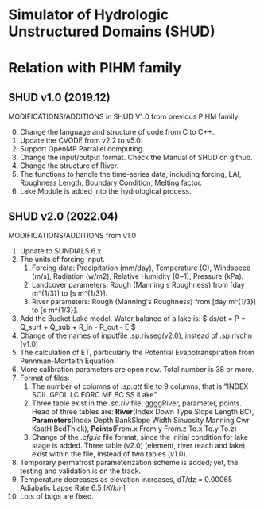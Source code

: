 # Simulator of Hydrologic Unstructured Domains (SHUD)

# Relation with PIHM family


## SHUD v1.0 (2019.12)

MODIFICATIONS/ADDITIONS in SHUD V1.0 from previous PIHM family.

  0. Change the language and structure of code from C to C++.
  1. Update the CVODE from v2.2 to v5.0.
  2. Support OpenMP Parrallel computing.
  3. Change the input/output format. Check the Manual of SHUD on github.
  4. Change the structure of River.
  5. The functions to handle the time-series data, including forcing, LAI,
     Roughness Length, Boundary Condition, Melting factor.
  6. Lake Module is added into the hydrological process.

## SHUD v2.0 (2022.04)

MODIFICATIONS/ADDITIONS from v1.0

1. Update to SUNDIALS 6.x
2. The units of forcing input.  
   1. Forcing data: Precipitation (mm/day), Temperature (C), Windspeed (m/s), Radiation (w/m2), Relative Humidity (0~1), Pressure (kPa).
   2. Landcover parameters: Rough (Manning's Roughness) from [day m^{1/3}] to [s m^{1/3}].
   3. River parameters: Rough (Manning's Roughness) from [day m^{1/3}] to [s m^{1/3}].
3. Add the Bucket Lake model. Water balance of a lake is: $ ds/dt = P + Q_surf + Q_sub + R_in - R_out - E $
4. Change of the names of inputfile .sp.rivseg(v2.0), instead of .sp.rivchn (v1.0)
5. The calculation of ET, particularly the Potential Evapotranspiration from Pennman-Monteith Equation.
6. More calibration parameters are open now. Total number is 38 or more.
7. Format of files:
    1. The number of columns of *.sp.att* file to 9 columns, that is "INDEX	SOIL	GEOL	LC	FORC	MF	BC	SS  iLake"
    2. Three table exist in the *.sp.riv* file: ggggRiver, parameter, points. Head of three tables are: **River**(Index	Down	Type	Slope	Length	BC), **Parameters**(Index	Depth	BankSlope	Width	Sinuosity	Manning	Cwr	KsatH	BedThick), **Points**(From.x	From.y	From.z	To.x	To.y	To.z)
    3. Change of the *.cfg.ic* file format, since the initial condition for lake stage is added. Three table (v2.0) (element, river reach and lake) exist within the file, instead of two tables (v1.0).
8. Temporary permafrost parameterization scheme is added; yet, the testing and validation is on the track.
9. Temperature decreases as elevation increases, dT/dz = 0.00065  Adiabatic Lapse Rate 6.5 [$K/km$]
99. Lots of bugs are fixed. 

 


